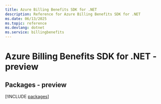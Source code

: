 ```yaml
---
title: Azure Billing Benefits SDK for .NET
description: Reference for Azure Billing Benefits SDK for .NET
ms.date: 06/13/2025
ms.topic: reference
ms.devlang: dotnet
ms.service: billingbenefits
---
```

# Azure Billing Benefits SDK for .NET - preview
## Packages - preview
[!INCLUDE [packages](billing-benefits-index.md)]
